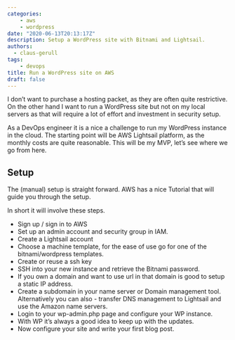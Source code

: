 ```yaml
---
categories:
    - aws
    - wordpress
date: "2020-06-13T20:13:17Z"
description: Setup a WordPress site with Bitnami and Lightsail.
authors:
  - claus-gerull
tags:
    - devops
title: Run a WordPress site on AWS
draft: false
---
```


I don’t want to purchase a hosting packet, as they are often quite restrictive. On the other hand I want to run a WordPress site but not on my local servers as that will require a lot of effort and investment in security setup.

As a DevOps engineer it is a nice a challenge to run my WordPress instance in the cloud. The starting point will be AWS Lightsail platform, as the monthly costs are quite reasonable. This will be my MVP, let’s see where we go from here.

## Setup

The (manual) setup is straight forward. AWS has a nice Tutorial that will guide you through the setup.

In short it will involve these steps.

- Sign up / sign in to AWS
- Set up an admin account and security group in IAM.
- Create a Lightsail account
- Choose a machine template, for the ease of use go for one of the bitnami/wordpress templates.
- Create or reuse a ssh key
- SSH into your new instance and retrieve the Bitnami password.
- If you own a domain and want to use url in that domain is good to setup a static IP address.
- Create a subdomain in your name server or Domain management tool. Alternatively you can also - transfer DNS management to Lightsail and use the Amazon name servers.
- Login to your wp-admin.php page and configure your WP instance.
- With WP it’s always a good idea to keep up with the updates.
- Now configure your site and write your first blog post.